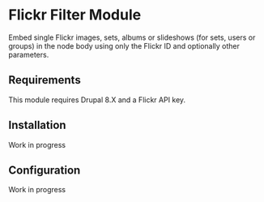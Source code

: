 # Flickr Filter Module
Embed single Flickr images, sets, albums or slideshows (for sets, users or
groups) in the node body using only the Flickr ID and optionally other
parameters.

## Requirements
This module requires Drupal 8.X and a Flickr API key.

## Installation
Work in progress

## Configuration
Work in progress